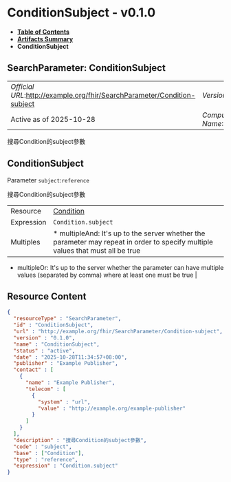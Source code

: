 # ConditionSubject - v0.1.0

* [**Table of Contents**](toc.md)
* [**Artifacts Summary**](artifacts.md)
* **ConditionSubject**

## SearchParameter: ConditionSubject 

| | |
| :--- | :--- |
| *Official URL*:http://example.org/fhir/SearchParameter/Condition-subject | *Version*:0.1.0 |
| Active as of 2025-10-28 | *Computable Name*:ConditionSubject |

 
搜尋Condition的subject參數 

## ConditionSubject

Parameter `subject`:`reference`

搜尋Condition的subject參數

| | |
| :--- | :--- |
| Resource | [Condition](http://hl7.org/fhir/R4/condition.html) |
| Expression | `Condition.subject` |
| Multiples | * multipleAnd: It's up to the server whether the parameter may repeat in order to specify multiple values that must all be true
* multipleOr: It's up to the server whether the parameter can have multiple values (separated by comma) where at least one must be true
 |



## Resource Content

```json
{
  "resourceType" : "SearchParameter",
  "id" : "ConditionSubject",
  "url" : "http://example.org/fhir/SearchParameter/Condition-subject",
  "version" : "0.1.0",
  "name" : "ConditionSubject",
  "status" : "active",
  "date" : "2025-10-28T11:34:57+08:00",
  "publisher" : "Example Publisher",
  "contact" : [
    {
      "name" : "Example Publisher",
      "telecom" : [
        {
          "system" : "url",
          "value" : "http://example.org/example-publisher"
        }
      ]
    }
  ],
  "description" : "搜尋Condition的subject參數",
  "code" : "subject",
  "base" : ["Condition"],
  "type" : "reference",
  "expression" : "Condition.subject"
}

```
